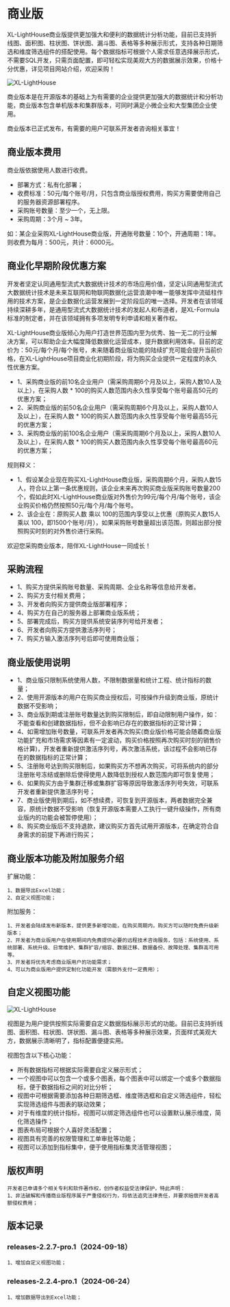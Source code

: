 # 商业版

XL-LightHouse商业版提供更加强大和便利的数据统计分析功能，目前已支持折线图、面积图、柱状图、饼状图、漏斗图、表格等多种展示形式，支持各种日期筛选和维度筛选组件的搭配使用。每个数据指标可根据个人需求任意选择展示形式，不需要SQL开发，只需页面配置，即可轻松实现美观大方的数据展示效果，价格十分优惠，详见项目网站介绍，欢迎采购！

![XL-LightHouse](https://lighthousedp-1300542249.cos.ap-nanjing.myqcloud.com/screenshot_v2/38.jpg)

商业版本是在开源版本的基础上为有需要的企业提供更加强大的数据统计和分析功能，商业版本包含单机版本和集群版本，可同时满足小微企业和大型集团企业使用。

商业版本已正式发布，有需要的用户可联系开发者咨询相关事宜！

## 商业版本费用

商业版依据使用人数进行收费。

+ 部署方式：私有化部署；
+ 收费标准：50元/每个账号/月，只包含商业版授权费用，购买方需要使用自己的服务器资源部署程序。
+ 采购账号数量：至少一个，无上限。
+ 采购周期：3个月 ~ 3年。

如：某企业采购XL-LightHouse商业版，开通账号数量：10个，开通周期：1年。则收费为每月：500元，共计：6000元。


## 商业化早期阶段优惠方案

开发者坚定认同通用型流式大数据统计技术的市场应用价值，坚定认同通用型流式大数据统计技术是未来互联网和物联网数据化运营浪潮中唯一能够发挥中流砥柱作用的技术方案，是企业数据化运营发展到一定阶段后的唯一选择。开发者在该领域持续深耕多年，是通用型流式大数据统计技术的发起人和布道者，是XL-Formula标准的制定者，并在该领域拥有多项发明专利申请和相关著作权。

XL-LightHouse商业版倾心为用户打造世界范围内至为优秀、独一无二的行业解决方案，可以帮助企业大幅度降低数据化运营成本，提升数据利用效率。目前的定价为：50元/每个月/每个账号，未来随着商业版功能的陆续扩充可能会提升当前价格，在XL-LightHouse项目商业化初期阶段，将为购买企业提供一定程度的永久性优惠方案。

+ 1、采购商业版的前10名企业用户（需采购周期6个月及以上，采购人数10人及以上），在采购人数 * 100的购买人数范围内永久性享受每个账号最高50元的优惠方案；
+ 2、采购商业版的前50名企业用户（需采购周期6个月及以上，采购人数10人及以上），在采购人数 * 100的购买人数范围内永久性享受每个账号最高55元的优惠方案；
+ 3、采购商业版的前100名企业用户（需采购周期6个月及以上，采购人数10人及以上），在采购人数 * 100的购买人数范围内永久性享受每个账号最高60元的优惠方案；

规则释义：
+ 1、假设某企业现在购买XL-LightHouse商业版，采购周期6个月，采购人数15人，符合以上第一条优惠规则，该企业未来再次购买商业版采购账号数量200个，假如此时XL-LightHouse商业版对外售价为99元/每个月/每个账号，该企业购买价格仍然按照50元/每个月/每个账号。
+ 2、该企业在：原购买人数 乘以 100的范围内享受以上优惠（原购买人数15人 乘以 100，即1500个账号/月），如果采购账号数量超出该范围，则超出部分按照购买时刻的对外售价进行采购。

欢迎您采购商业版本，陪伴XL-LightHouse一同成长！

## 采购流程

+ 1、购买方提供采购账号数量、采购周期、企业名称等信息给开发者。
+ 2、购买方支付相关费用；
+ 3、开发者向购买方提供商业版部署程序；
+ 4、购买方在自己的服务器上部署商业版系统；  
+ 5、部署完成后，购买方提供系统安装序列号给开发者；
+ 6、开发者向购买方提供激活序列号；
+ 7、购买方输入激活序列号后即可使用商业版；

## 商业版使用说明
+ 1、商业版只限制系统使用人数，不限制数据量和统计工程、统计指标的数量；
+ 2、使用开源版本的用户在购买商业授权后，可按操作升级到商业版，原统计数据不受影响；  
+ 3、商业版到期或注册账号数量达到购买限制后，即自动限制用户操作，如：不能查看和创建数据指标，但不会影响已存在的数据指标的正常计算；
+ 4、如需增加账号数量，可联系开发者再次购买(商业版价格可能会随着商业版功能扩充和市场需求等因素有一定波动，购买价格按照再次购买时刻的销售价格计算)，开发者重新提供激活序列号，再次激活系统，该过程不会影响已存在的数据指标的正常计算；
+ 5、注册账号达到购买限制后，如果购买方不想再次购买，可将系统内的部分注册账号冻结或删除后使得使用人数降低到授权人数范围内即可恢复使用；
+ 6、如果购买方由于集群迁移或集群扩容等原因导致激活序列号失效，可联系开发者重新提供激活序列号；
+ 7、商业版使用到期后，如不想续费，可恢复到开源版本，两者数据完全兼容，原统计数据不受影响（恢复开源版本需要人工执行一键升级操作，所有商业版内的功能会被暂停使用）；
+ 8、购买商业版后不支持退款，建议购买方首先试用开源版本，在确定符合自身需求的前提下再进行购买；

## 商业版本功能及附加服务介绍

扩展功能：

```
1、数据导出Excel功能；
2、自定义视图功能；
```

附加服务：
```
1、开发者会陆续发布新版本，提供更多新增功能，在购买周期内，购买方可以随时免费升级新版本；
2、开发者为商业版用户在使用期间内免费提供必要的远程技术咨询服务，包括：系统使用、系统部署、系统升级、日常维护、集群扩容/缩容、数据迁移、数据备份、故障处理、集群高可用等。
3、开发者将优先考虑商业版用户的功能需求；
4、可以为商业版用户提供定制化功能开发（需额外支付一定费用）；
```

## 自定义视图功能
![XL-LightHouse](https://lighthousedp-1300542249.cos.ap-nanjing.myqcloud.com/screenshot_v2/40.gif)

视图是为用户提供按照实际需要自定义数据指标展示形式的功能。目前已支持折线图、面积图、柱状图、饼状图、漏斗图、表格等多种展示效果，页面样式美观大方，数据展示清晰明了，指标配置便捷实用。

视图包含以下核心功能：

+ 所有数据指标可根据实际需要自定义展示形式；
+ 一个视图中可以包含一个或多个图表，每个图表中可以绑定一个或多个数据指标，便于数据指标之间的对比分析；
+ 视图中可根据需要添加各种日期筛选框、维度筛选框和自定义筛选组件，轻松实现筛选组件与图表的联动效果；
+ 对于有维度的统计指标，视图可以绑定筛选组件也可以设置默认展示维度，简化筛选操作；
+ 图表布局可根据个人喜好灵活配置；
+ 视图具有完善的权限管理和工单审批等功能；
+ 视图可以添加到指标集中，便于使用指标集灵活管理视图；

## 版权声明

```
开发者已申请多个相关专利和软件著作权，创作者权益受法律保护，特此声明：
1、非法破解和传播商业版程序属于严重侵权行为，将依法追究法律责任，并要求赔偿开发者高额侵权费用；
```

## 版本记录

### releases-2.2.7-pro.1（2024-09-18）
```
1、增加自定义视图功能；
```

### releases-2.2.4-pro.1（2024-06-24）
```
1、增加数据导出到Excel功能；
```